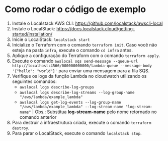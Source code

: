 # Como rodar o código de exemplo

1. Instale o Localstack AWS CLI: https://github.com/localstack/awscli-local
2. Instale o LocalStack: https://docs.localstack.cloud/getting-started/installation/
3. Inicie o LocalStack: `localstack start`
4. Inicialize o Terraform com o comando `terraform init`. Caso você não esteja na pasta `infra`, execute o comando `cd infra` antes.
5. Aplique a configuração do Terraform com o comando `terraform apply`.
6. Execute o comando `awslocal sqs send-message --queue-url http://localhost:4566/000000000000/lambda-queue --message-body '{"hello": "world"}'` para enviar uma mensagem para a fila SQS.
7. Verifique os logs da função Lambda no cloudwatch utilizando os seguintes comandos:
    - `awslocal logs describe-log-groups`
    - `awslocal logs describe-log-streams --log-group-name "/aws/lambda/example_lambda"`
    - `awslocal logs get-log-events --log-group-name "/aws/lambda/example_lambda" --log-stream-name "log-stream-name"` | Obs.: Substitua **log-stream-name** pelo nome retornado no comando anterior
8. Para destruir a infraestrutura criada, execute o comando `terraform destroy`.
9. Para parar o LocalStack, execute o comando `localstack stop`.